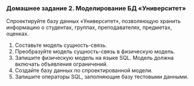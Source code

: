 ### Домашнее задание 2. Моделирование БД «Университет»

Спроектируйте базу данных «Университет», позволяющую хранить информацию о студентах, группах, преподавателях, предметах, оценках.

1. Составьте модель сущность-связь.
2. Преобразуйте модель сущность-связь в физическую модель.
3. Запишите физическую модель на языке SQL. Модель должна включать объявления ограничений.
4. Создайте базу данных по спроектированной модели.
5. Запишите операторы SQL, заполняющие базу тестовыми данными.
